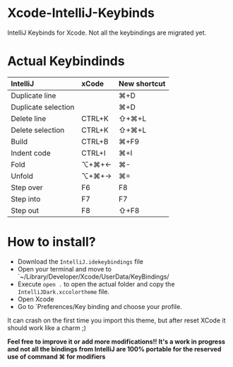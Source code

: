 # Xcode-IntelliJ-Keybinds
IntelliJ Keybinds for Xcode. Not all the keybindings are migrated yet. 

# Actual Keybindinds

| IntelliJ | xCode | New shortcut |
| :---         | :---           | :---          |
| Duplicate line   |      | ⌘+D    |
| Duplicate selection     |        | ⌘+D      |
| Delete line     | CTRL+K       | ⇧+⌘+L      |
| Delete selection     | CTRL+K       | ⇧+⌘+L      |
| Build     | CTRL+B       | ⌘+F9      |
| Indent code     | CTRL+I       | ⌘+I      |
| Fold     | ⌥+⌘+←        | ⌘-      |
| Unfold     | ⌥+⌘+→      | ⌘=      |
| Step over    | F6       | F8      |
| Step into    | F7       | F7      |
| Step out     | F8       | ⇧+F8      |

# How to install?
-  Download the `IntelliJ.idekeybindings` file
-  Open your terminal and move to `~/Library/Developer/Xcode/UserData/KeyBindings/
-  Execute `open .` to open the actual folder and copy the `IntelliJDark.xccolortheme` file.
-  Open Xcode
-  Go to `Preferences/Key binding and choose your profile.

It can crash on the first time you import this theme, but after reset XCode it should work like a charm ;)

**Feel free to improve it or add more modifications!! It's a work in progress and not all the bindings from IntelliJ are 100% portable for the reserved use of command ⌘ for modifiers**
